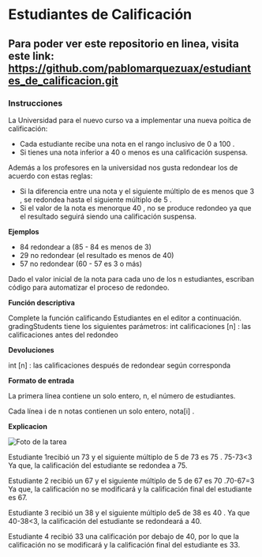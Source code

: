 # Estudiantes de Calificación

## Para poder ver este repositorio en linea, visita este link: https://github.com/pablomarquezuax/estudiantes_de_calificacion.git

### Instrucciones

La Universidad para el nuevo curso va a implementar una nueva poítica de calificación:

- Cada estudiante recibe una nota en el rango inclusivo de 0 a 100 .
- Si tienes una nota inferior a 40 o menos es una calificación suspensa.

Además a los profesores en la universidad nos gusta redondear los de acuerdo con estas reglas:

- Si la diferencia entre una nota y el siguiente múltiplo de es menos que 3 , se redondea hasta el siguiente múltiplo de 5 .
- Si el valor de la nota es menorque 40 , no se produce redondeo ya que el resultado seguirá siendo una calificación suspensa.

**Ejemplos**

- 84 redondear a (85 - 84 es menos de 3)
- 29 no redondear (el resultado es menos de 40)
- 57 no redondear (60 - 57 es 3 o más)

Dado el valor inicial de la nota para cada uno de los n estudiantes, escriban código para automatizar el proceso de redondeo.

**Función descriptiva**

Complete la función calificando Estudiantes en el editor a continuación. gradingStudents tiene los siguientes parámetros:
int calificaciones [n] : las calificaciones antes del redondeo

**Devoluciones**

int [n] : las calificaciones después de redondear según corresponda

**Formato de entrada**

La primera línea contiene un solo entero, n, el número de estudiantes.

Cada línea i de n notas contienen un solo entero, nota[i] .

**Explicacion**

![Foto de la tarea](https://i0.wp.com/s3.amazonaws.com/hr-challenge-images/0/1484768684-54439977a1-curving2.png?resize=1400%2C9999&ssl=1)

Estudiante 1recibió un 73 y el siguiente múltiplo de 5 de 73 es 75 . 75-73<3 Ya que, la calificación del estudiante se redondea a 75.

Estudiante 2 recibió un 67 y el siguiente múltiplo de 5 de 67 es 70 .70-67=3 Ya que, la calificación no se modificará y la calificación final del estudiante es 67.

Estudiante 3 recibió un 38 y el siguiente múltiplo de5 de 38 es 40 . Ya que 40-38<3, la calificación del estudiante se redondeará a 40.

Estudiante 4 recibió 33 una calificación por debajo de 40, por lo que la calificación no se modificará y la calificación final del estudiante es 33.